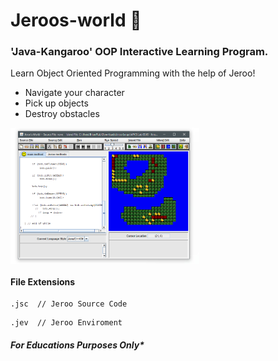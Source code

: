 # Jeroos-world 🦖

### 'Java-Kangaroo' OOP Interactive Learning Program.
Learn Object Oriented Programming with the help of Jeroo!
* Navigate your character
* Pick up objects
* Destroy obstacles



<img align="center" src="/JerooUI.PNG" width="60%">
</img>

#### File Extensions
``` 
.jsc  // Jeroo Source Code
```
 
 ``` 
.jev  // Jeroo Enviroment
```

#### *For Educations Purposes Only\**
